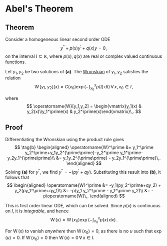Abel's Theorem
==============
Theorem
-------
Consider a homogeneous linear second order ODE
$$
\tag{a}
y^{\prime\prime} + p(x)y^\prime + q(x)y = 0\,,
$$
on the interval $I\subseteq\mathbb{R}$, where $p(x),\,q(x)$ are real or complex valued continuous functions.

Let $y_1,\,y_2$ be two solutions of **(a)**.
The [Wronskian](wronskian.md) of $y_1,\,y_2$ satisfies the relation
$$
\operatorname W[y_1,y_2](x)=C(x_0)\exp\mathopen{}\left(-\int_{x_0}^xp(t)\,\mathrm{d}t\right)\mathclose{}\,\forall\,x,x_0\in I\,,
$$

where 
$$
\operatorname{W}[y_1,y_2] = \begin{vmatrix}y_1(x) & y_2(x)\\y_1^\prime(x) & y_2^\prime(x)\end{vmatrix}\,.
$$

Proof
-----
Differentiating the Wronskian using the product rule gives
$$
\tag{b}
\begin{aligned}
\operatorname{W}^\prime &= y_1^\prime y_2^\prime+y_1y_2^{\prime\prime}-y_2^\prime y_1^\prime-y_2y_1^{\prime\prime}\\
&= y_1y_2^{\prime\prime} - y_2y_1^{\prime\prime}\,.
\end{aligned}
$$
Solving **(a)** for $y^{\prime\prime}$, we find $y^{\prime\prime}=-(py^\prime+qy)$. Substituting this result into **(b)**, it follows that
$$
\begin{aligned}
\operatorname{W}^\prime &= -y_1(py_2^\prime+qy_2) + y_2(py_1^\prime+qy_1)\\
&= -p(y_1 y_2^\prime - y_1^\prime y_2)\\
&= -p\operatorname{W}\,.
\end{aligned}
$$

This is first order linear ODE, which can be solved. Since $p(x)$ is continuous on $I$, it is _integrable_, and hence
$$
\operatorname{W}(x) = \operatorname{W}(x_0)\exp\mathopen{}\left(-\int_{x_0}^xp(x)\,\mathrm{d}x\right)\mathclose{}\,.
$$

For $\operatorname{W}(x)$ to vanish _anywhere_ then $\operatorname{W}(x_0)=0$, as there is no $u$ such that $\exp(u)=0$. If $\operatorname{W}(x_0)=0$ then $\operatorname{W}(x)=0\,\forall\,x\in I$. 